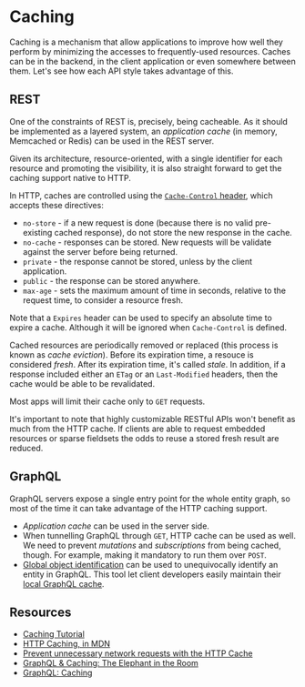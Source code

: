# Caching
Caching is a mechanism that allow applications to improve how well they perform by minimizing the accesses to frequently-used resources. Caches can be in the backend, in the client application or even somewhere between them. Let's see how each API style takes advantage of this.

## REST
One of the constraints of REST is, precisely, being cacheable. As it should be implemented as a layered system, an _application cache_ (in memory, Memcached or Redis) can be used in the REST server.

Given its architecture, resource-oriented, with a single identifier for each resource and promoting the visibility, it is also straight forward to get the caching support native to HTTP.

In HTTP, caches are controlled using the [`Cache-Control` header][HTTP Caching, in MDN], which accepts these directives:

* `no-store` - if a new request is done (because there is no valid pre-existing cached response), do not store the new response in the cache.
* `no-cache` - responses can be stored. New requests will be validate against the server before being returned.
* `private` - the response cannot be stored, unless by the client application.
* `public` - the response can be stored anywhere.
* `max-age` - sets the maximum amount of time in seconds, relative to the request time, to consider a resource fresh.

Note that a `Expires` header can be used to specify an absolute time to expire a cache. Although it will be ignored when `Cache-Control` is defined.

Cached resources are periodically removed or replaced (this process is known as _cache eviction_). Before its expiration time, a resouce is considered _fresh_. After its expiration time, it's called _stale_. In addition, if a response included either an `ETag` or an `Last-Modified` headers, then the cache would be able to be revalidated.

Most apps will limit their cache only to `GET` requests.

It's important to note that highly customizable RESTful APIs won't benefit as much from the HTTP cache. If clients are able to request embedded resources or sparse fieldsets the odds to reuse a stored fresh result are reduced.

## GraphQL
GraphQL servers expose a single entry point for the whole entity graph, so most of the time it can take advantage of the HTTP caching support.

* _Application cache_ can be used in the server side.
* When tunnelling GraphQL through `GET`, HTTP cache can be used as well. We need to prevent _mutations_ and _subscriptions_ from being cached, though. For example, making it mandatory to run them over `POST`.
* [Global object identification](https://graphql.org/learn/global-object-identification/) can be used to unequivocally identify an entity in GraphQL. This tool let client developers easily maintain their [local GraphQL cache](https://graphql.org/learn/caching/).

## Resources
* [Caching Tutorial](https://www.mnot.net/cache_docs/)
* [HTTP Caching, in MDN][]
* [Prevent unnecessary network requests with the HTTP Cache][]
* [GraphQL & Caching: The Elephant in the Room][]
* [GraphQL: Caching][]

[HTTP Caching, in MDN]: https://developer.mozilla.org/en-US/docs/Web/HTTP/Caching
[Prevent unnecessary network requests with the HTTP Cache]: https://web.dev/http-cache/
[GraphQL & Caching: The Elephant in the Room]: https://www.apollographql.com/blog/graphql-caching-the-elephant-in-the-room-11a3df0c23ad/
[GraphQL: Caching]: https://graphql.org/learn/caching/
